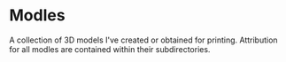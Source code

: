 # Modles

A collection of 3D models I've created or obtained for printing. Attribution for all modles are contained within their subdirectories.
